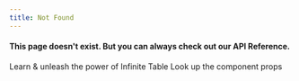 ```yaml
---
title: Not Found
---
```


#### This page doesn't exist. But you can always check out our API Reference.

<HeroCards>
  <YouWillLearnCard title="Learn Infinite Table" path="/docs/learn/getting-started">
  Learn & unleash the power of Infinite Table
  </YouWillLearnCard>
  <YouWillLearnCard title="API Reference" path="/docs/reference">
  Look up the component props
  </YouWillLearnCard>
</HeroCards>
